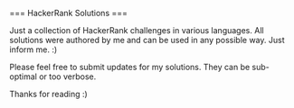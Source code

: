 === HackerRank Solutions ===

Just a collection of HackerRank challenges in various languages.
All solutions were authored by me and can be used in any possible way.
Just inform me. :)

Please feel free to submit updates for my solutions. They can be sub-optimal or too verbose.

Thanks for reading :)
